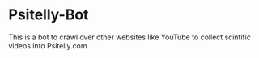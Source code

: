 # Psitelly-Bot
This is a bot to crawl over other websites like YouTube to collect scintific videos into Psitelly.com
